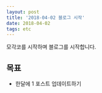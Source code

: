 ```yaml
---
layout: post
title: '2018-04-02 블로그 시작'
date: 2018-04-02
tags: etc
---
```


모각코를 시작하며 블로그를 시작합니다.

## 목표
- 한달에 1 포스트 업데이트하기